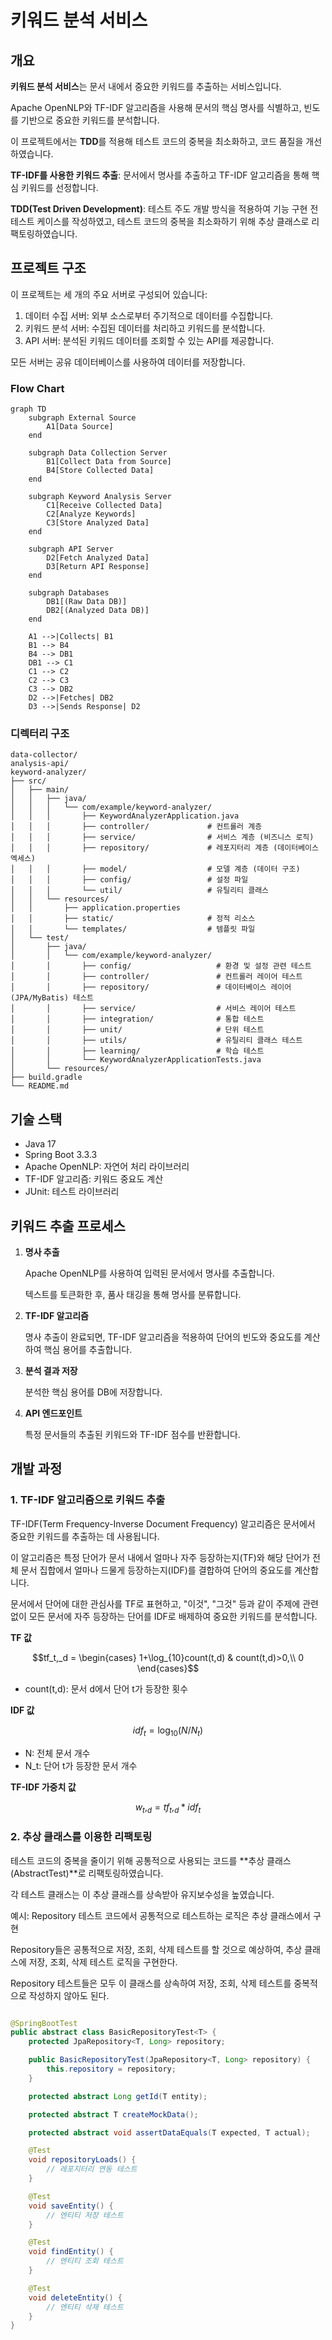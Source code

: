 # 키워드 분석 서비스

## 개요

**키워드 분석 서비스**는 문서 내에서 중요한 키워드를 추출하는 서비스입니다.

Apache OpenNLP와 TF-IDF 알고리즘을 사용해 문서의 핵심 명사를 식별하고, 빈도를 기반으로 중요한 키워드를 분석합니다.

이 프로젝트에서는 **TDD**를 적용해 테스트 코드의 중복을 최소화하고, 코드 품질을 개선하였습니다.

**TF-IDF를 사용한 키워드 추출**: 문서에서 명사를 추출하고 TF-IDF 알고리즘을 통해 핵심 키워드를 선정합니다.

**TDD(Test Driven Development)**: 테스트 주도 개발 방식을 적용하여 기능 구현 전 테스트 케이스를 작성하였고, 테스트 코드의 중복을 최소화하기 위해 추상 클래스로 리팩토링하였습니다.

## 프로젝트 구조

이 프로젝트는 세 개의 주요 서버로 구성되어 있습니다:

1. 데이터 수집 서버: 외부 소스로부터 주기적으로 데이터를 수집합니다.
2. 키워드 분석 서버: 수집된 데이터를 처리하고 키워드를 분석합니다.
3. API 서버: 분석된 키워드 데이터를 조회할 수 있는 API를 제공합니다.

모든 서버는 공유 데이터베이스를 사용하여 데이터를 저장합니다.

### Flow Chart

```mermaid
graph TD
    subgraph External Source
        A1[Data Source]
    end
    
    subgraph Data Collection Server
        B1[Collect Data from Source]
        B4[Store Collected Data]
    end
    
    subgraph Keyword Analysis Server
        C1[Receive Collected Data]
        C2[Analyze Keywords]
        C3[Store Analyzed Data]
    end
    
    subgraph API Server
        D2[Fetch Analyzed Data]
        D3[Return API Response]
    end
    
    subgraph Databases
        DB1[(Raw Data DB)]
        DB2[(Analyzed Data DB)]
    end
    
    A1 -->|Collects| B1
    B1 --> B4
    B4 --> DB1
    DB1 --> C1
    C1 --> C2
    C2 --> C3
    C3 --> DB2
    D2 -->|Fetches| DB2
    D3 -->|Sends Response| D2

```

### 디렉터리 구조

```
data-collector/
analysis-api/
keyword-analyzer/
├── src/
│   ├── main/
│   │   ├── java/
│   │   │   └── com/example/keyword-analyzer/
│   │   │       ├── KeywordAnalyzerApplication.java
│   │   │       ├── controller/             # 컨트롤러 계층
│   │   │       ├── service/                # 서비스 계층 (비즈니스 로직)
│   │   │       ├── repository/             # 레포지터리 계층 (데이터베이스 엑세스)
│   │   │       ├── model/                  # 모델 계층 (데이터 구조)
│   │   │       ├── config/                 # 설정 파일
│   │   │       └── util/                   # 유틸리티 클래스
│   │   └── resources/
│   │       ├── application.properties
│   │       ├── static/                     # 정적 리소스
│   │       └── templates/                  # 템플릿 파일
│   └── test/
│       ├── java/
│       │   └── com/example/keyword-analyzer/
│       │       ├── config/                   # 환경 및 설정 관련 테스트
│       │       ├── controller/               # 컨트롤러 레이어 테스트
│       │       ├── repository/               # 데이터베이스 레이어(JPA/MyBatis) 테스트
│       │       ├── service/                  # 서비스 레이어 테스트
│       │       ├── integration/              # 통합 테스트
│       │       ├── unit/                     # 단위 테스트
│       │       ├── utils/                    # 유틸리티 클래스 테스트
│       │       ├── learning/                 # 학습 테스트
│       │       └── KeywordAnalyzerApplicationTests.java
│       └── resources/
├── build.gradle
└── README.md
```

## 기술 스택

- Java 17
- Spring Boot 3.3.3
- Apache OpenNLP: 자연어 처리 라이브러리
- TF-IDF 알고리즘: 키워드 중요도 계산
- JUnit: 테스트 라이브러리

## 키워드 추출 프로세스

1. **명사 추출**

   Apache OpenNLP를 사용하여 입력된 문서에서 명사를 추출합니다.

   텍스트를 토큰화한 후, 품사 태깅을 통해 명사를 분류합니다.

2. **TF-IDF 알고리즘**

   명사 추출이 완료되면, TF-IDF 알고리즘을 적용하여 단어의 빈도와 중요도를 계산하여 핵심 용어를 추출합니다.

3. **분석 결과 저장**

   분석한 핵심 용어를 DB에 저장합니다.

4. **API 엔드포인트**

   특정 문서들의 추출된 키워드와 TF-IDF 점수를 반환합니다.

## 개발 과정

### 1. TF-IDF 알고리즘으로 키워드 추출

TF-IDF(Term Frequency-Inverse Document Frequency) 알고리즘은 문서에서 중요한 키워드를 추출하는 데 사용됩니다.

이 알고리즘은 특정 단어가 문서 내에서 얼마나 자주 등장하는지(TF)와 해당 단어가 전체 문서 집합에서 얼마나 드물게 등장하는지(IDF)를 결합하여 단어의 중요도를 계산합니다.

문서에서 단어에 대한 관심사를 TF로 표현하고, "이것", "그것" 등과 같이 주제에 관련 없이 모든 문서에 자주 등장하는 단어를 IDF로 배제하여 중요한 키워드를 분석합니다.

**TF 값**


```math 
tf_t,_d =
\begin{cases}
1+\log_{10}count(t,d) & count(t,d)>0,\\
0
\end{cases}
```


- count(t,d): 문서 d에서 단어 t가 등장한 횟수

**IDF 값**

```math
idf_t = \log_{10}(N/N_t)
```

- N: 전체 문서 개수
- N_t: 단어 t가 등장한 문서 개수

**TF-IDF 가중치 값**

```math
w_t,_d = tf_t,_d * idf_t
```

### 2. 추상 클래스를 이용한 리팩토링

테스트 코드의 중복을 줄이기 위해 공통적으로 사용되는 코드를 **추상 클래스(AbstractTest)**로 리팩토링하였습니다.

각 테스트 클래스는 이 추상 클래스를 상속받아 유지보수성을 높였습니다.

예시: Repository 테스트 코드에서 공통적으로 테스트하는 로직은 추상 클래스에서 구현

Repository들은 공통적으로 저장, 조회, 삭제 테스트를 할 것으로 예상하여, 추상 클래스에 저장, 조회, 삭제 테스트 로직을 구현한다.

Repository 테스트들은 모두 이 클래스를 상속하여 저장, 조회, 삭제 테스트를 중복적으로 작성하지 않아도 된다.

```java

@SpringBootTest
public abstract class BasicRepositoryTest<T> {
	protected JpaRepository<T, Long> repository;

	public BasicRepositoryTest(JpaRepository<T, Long> repository) {
		this.repository = repository;
	}

	protected abstract Long getId(T entity);

	protected abstract T createMockData();

	protected abstract void assertDataEquals(T expected, T actual);

	@Test
	void repositoryLoads() {
		// 레포지터리 연동 테스트
	}

	@Test
	void saveEntity() {
		// 엔티티 저장 테스트
	}

	@Test
	void findEntity() {
		// 엔티티 조회 테스트
	}

	@Test
	void deleteEntity() {
		// 엔티티 삭제 테스트
	}
}
```
